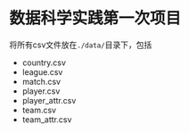 # 数据科学实践第一次项目

将所有csv文件放在`./data/`目录下，包括

- country.csv
- league.csv
- match.csv
- player.csv
- player_attr.csv
- team.csv
- team_attr.csv
